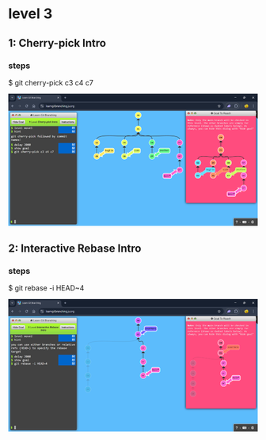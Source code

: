 # level 3

## 1: Cherry-pick Intro

### steps

$ git cherry-pick c3 c4 c7

![alt text](image-9.png)

## 2: Interactive Rebase Intro

### steps

$ git rebase -i HEAD~4

![alt text](image-10.png)
